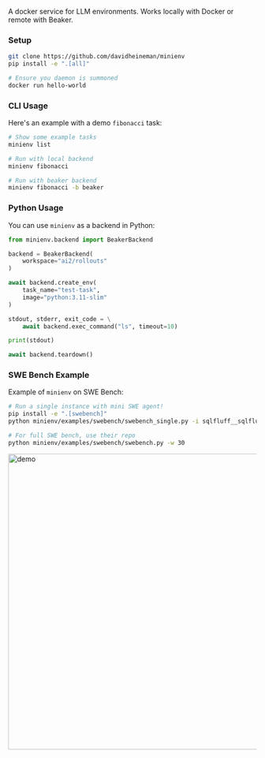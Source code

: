 A docker service for LLM environments. Works locally with Docker or remote with Beaker.

### Setup

```sh
git clone https://github.com/davidheineman/minienv
pip install -e ".[all]"

# Ensure you daemon is summoned
docker run hello-world
```

### CLI Usage

Here's an example with a demo `fibonacci` task:

```sh
# Show some example tasks
minienv list

# Run with local backend
minienv fibonacci

# Run with beaker backend
minienv fibonacci -b beaker
```

### Python Usage

You can use `minienv` as a backend in Python:

```python
from minienv.backend import BeakerBackend

backend = BeakerBackend(
    workspace="ai2/rollouts"
)

await backend.create_env(
    task_name="test-task", 
    image="python:3.11-slim"
)

stdout, stderr, exit_code = \
    await backend.exec_command("ls", timeout=10)

print(stdout)

await backend.teardown()
```

### SWE Bench Example

Example of `minienv` on SWE Bench:

```sh
# Run a single instance with mini SWE agent!
pip install -e ".[swebench]"
python minienv/examples/swebench/swebench_single.py -i sqlfluff__sqlfluff-1625

# For full SWE bench, use their repo
python minienv/examples/swebench/swebench.py -w 30
```

<img width="600" alt="demo" src="https://github.com/user-attachments/assets/05c98fe8-2143-485d-bcb7-85204104b608" />
